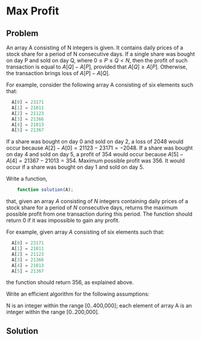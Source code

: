 # Max Profit

## Problem

An array A consisting of N integers is given. It contains daily prices of a stock share for a period of N consecutive days. If a single share was bought on day P and sold on day Q, where $0 ≤ P ≤ Q < N$, then the profit of such transaction is equal to $A[Q] − A[P]$, provided that $A[Q] ≥ A[P]$. Otherwise, the transaction brings loss of $A[P] − A[Q]$.

For example, consider the following array A consisting of six elements such that:

```js
  A[0] = 23171
  A[1] = 21011
  A[2] = 21123
  A[3] = 21366
  A[4] = 21013
  A[5] = 21367
```

If a share was bought on day 0 and sold on day 2, a loss of 2048 would occur because $A[2] − A[0] = 21123 − 23171 = −2048$. If a share was bought on day 4 and sold on day 5, a profit of 354 would occur because $A[5] − A[4] = 21367 − 21013 = 354$. Maximum possible profit was 356. It would occur if a share was bought on day 1 and sold on day 5.

Write a function,

```js
    function solution(A);
```

that, given an array $A$ consisting of $N$ integers containing daily prices of a stock share for a period of $N$ consecutive days, returns the maximum possible profit from one transaction during this period. The function should return 0 if it was impossible to gain any profit.

For example, given array $A$ consisting of six elements such that:

```js
  A[0] = 23171
  A[1] = 21011
  A[2] = 21123
  A[3] = 21366
  A[4] = 21013
  A[5] = 21367
```

the function should return 356, as explained above.

Write an efficient algorithm for the following assumptions:

N is an integer within the range [0..400,000];
each element of array A is an integer within the range [0..200,000].

## Solution